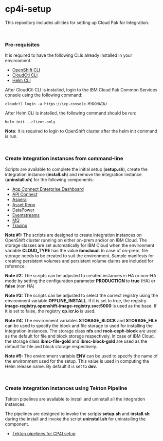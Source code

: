 # cp4i-setup

This repository includes utilities for setting up Cloud Pak for Integration. 


<p>&nbsp;</p>

### Pre-requisites

It is required to have the following CLIs already installed in your environment. 

* [OpenShift CLI](https://cloud.ibm.com/docs/openshift?topic=openshift-openshift-cli)
* [CloudCtl CLI](https://www.ibm.com/support/knowledgecenter/en/SSBS6K_3.2.1/manage_cluster/install_cli.html)
* [Helm CLI](https://www.ibm.com/support/knowledgecenter/en/SSBS6K_3.2.1/app_center/create_helm_cli.html)

After CloudCtl CLI is installed, login to the IBM Cloud Pak Common Services console using the following command:
```
cloudctl login -a https://icp-console.MYDOMAIN/
```

After Helm CLI is installed, the following command should be run: 

```
helm init --client-only
```

**Note:** It is required to login to OpenShift cluster after the helm init command is run. 

<p>&nbsp;</p>

### Create Integration instances from command-line

Scripts are available to complete the initial setup (**setup.sh**), create the integration instance (**install.sh**) and remove the integration instance (**uninstall.sh**) for the following components: 

* [App Connect Enterprise Dashboard](./integration/ace-dashboard/README.md)
* [API Connect](./integration/apic/README.md)
* [Aspera](./integration/aspera/README.md)
* [Asset Repo](./integration/assetrepo/README.md)
* [DataPower](./integration/datapower/README.md)
* [Eventstreams](./integration/eventstreams/README.md)
* [MQ](./integration/mq/README.md)
* [Tracing](./integration/tracing/README.md)

**Note #1:** The scripts are designed to create integration instances on OpenShift cluster running on either on-prem and/or on IBM Cloud. The storage classes are set automatically for IBM Cloud when the environment variable **CLOUD_TYPE** has the value **ibmcloud**. 
In case of on-prem, file storage needs to be created to suit the environment. Sample manifests for creating persistent volumes and persistent volume claims are included for reference.

**Note #2:** The scripts can be adjusted to created instances in HA or non-HA mode by setting the configuration parameter **PRODUCTION** to **true** (HA) or **false** (non HA)

**Note #3:** The scripts can be adjusted to select the correct registry using the environment variable **OFFLINE_INSTALL**. If it is set to true, the registry **image-registry.openshift-image-registry.svc:5000** is used as the base. If it is set to false, the registry **cp.icr.io** is used.

**Note #4:** The environment variables **STORAGE_BLOCK** and **STORAGE_FILE** can be used to specify the block and file storage to used for installing the integration instances. The storage class **nfs** and **rook-ceph-block** are used as the default for file and block storage respectively. In case of IBM Cloud, the storage class **ibmc-file-gold** and **ibmc-block-gold** are used as the default for file and block storage respectively.

**Note #5:** The environment variable **ENV** can be used to specify the name of the environment used for the setup. This value is used in computing the Helm release name. By default it is set to **dev**.

<p>&nbsp;</p>

### Create Integration instances using Tekton Pipeline

Tekton pipelines are available to install and uninstall all the integration instances. 

The pipelines are designed to invoke the scripts **setup.sh** and **install.sh** during the install and invoke the script **uninstall.sh** for uninstalling the component. 

* [Tekton pipelines for CP4I setup](./tekton/README.md)

